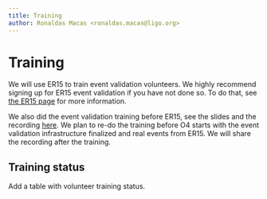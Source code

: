 ```yaml
---
title: Training
author: Ronaldas Macas <ronaldas.macas@ligo.org>
---
```


# Training

We will use ER15 to train event validation volunteers. We highly recommend signing up for ER15 event validation if you have not done so. To do that, see [the ER15 page](ER15.md) for more information.

We also did the event validation training before ER15, see the slides and the recording [here](https://dcc.ligo.org/LIGO-G2300839). We plan to re-do the training before O4 starts with the event validation infrastructure finalized and real events from ER15. We will share the recording after the training.

## Training status

Add a table with volunteer training status.
